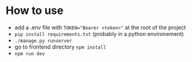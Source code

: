 # How to use
- add a .env file with `TOKEN="Bearer <token>"` at the root of the project
- `pip install requirements.txt` (probably in a python environement)
- `./manage.py runserver`
- go to frontend directory `npm install`
- `npm run dev`
